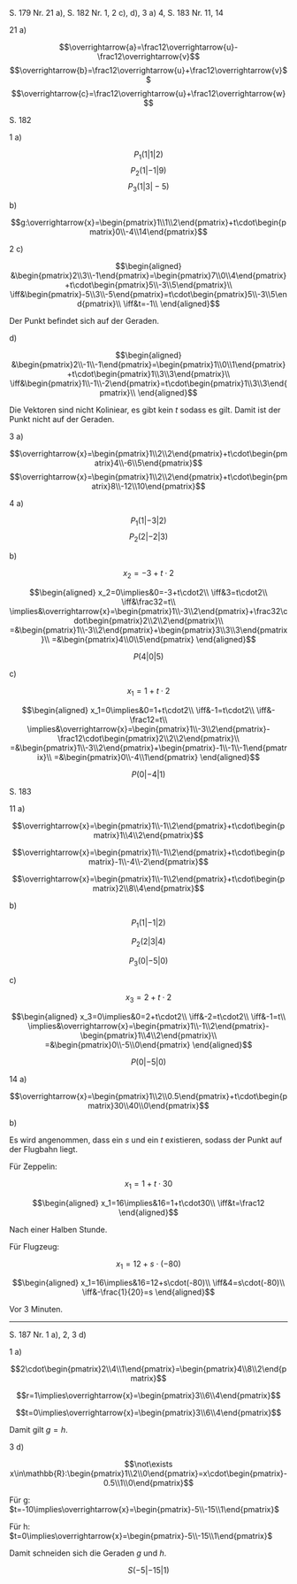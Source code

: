 S. 179 Nr. 21 a), S. 182 Nr. 1, 2 c), d), 3 a) 4, S. 183 Nr. 11, 14

21 a)

$$\overrightarrow{a}=\frac12\overrightarrow{u}-\frac12\overrightarrow{v}$$
$$\overrightarrow{b}=\frac12\overrightarrow{u}+\frac12\overrightarrow{v}$$
$$\overrightarrow{c}=\frac12\overrightarrow{u}+\frac12\overrightarrow{w}$$

S. 182

1 a)

$$P_1(1|1|2)$$
$$P_2(1|-1|9)$$
$$P_3(1|3|-5)$$

b)

$$g:\overrightarrow{x}=\begin{pmatrix}1\\1\\2\end{pmatrix}+t\cdot\begin{pmatrix}0\\-4\\14\end{pmatrix}$$

2 c)

$$\begin{aligned}
&\begin{pmatrix}2\\3\\-1\end{pmatrix}=\begin{pmatrix}7\\0\\4\end{pmatrix}+t\cdot\begin{pmatrix}5\\-3\\5\end{pmatrix}\\
\iff&\begin{pmatrix}-5\\3\\-5\end{pmatrix}=t\cdot\begin{pmatrix}5\\-3\\5\end{pmatrix}\\
\iff&t=-1\\
\end{aligned}$$

Der Punkt befindet sich auf der Geraden.

d)

$$\begin{aligned}
&\begin{pmatrix}2\\-1\\-1\end{pmatrix}=\begin{pmatrix}1\\0\\1\end{pmatrix}+t\cdot\begin{pmatrix}1\\3\\3\end{pmatrix}\\
\iff&\begin{pmatrix}1\\-1\\-2\end{pmatrix}=t\cdot\begin{pmatrix}1\\3\\3\end{pmatrix}\\
\end{aligned}$$

Die Vektoren sind nicht Koliniear, es gibt kein $t$ sodass es gilt. Damit ist der Punkt nicht auf der Geraden.

3 a)

$$\overrightarrow{x}=\begin{pmatrix}1\\2\\2\end{pmatrix}+t\cdot\begin{pmatrix}4\\-6\\5\end{pmatrix}$$
$$\overrightarrow{x}=\begin{pmatrix}1\\2\\2\end{pmatrix}+t\cdot\begin{pmatrix}8\\-12\\10\end{pmatrix}$$

4 a)

$$P_1(1|-3|2)$$
$$P_2(2|-2|3)$$

b)

$$x_2=-3+t\cdot2$$

$$\begin{aligned}
x_2=0\implies&0=-3+t\cdot2\\
\iff&3=t\cdot2\\
\iff&\frac32=t\\
\implies&\overrightarrow{x}=\begin{pmatrix}1\\-3\\2\end{pmatrix}+\frac32\cdot\begin{pmatrix}2\\2\\2\end{pmatrix}\\
=&\begin{pmatrix}1\\-3\\2\end{pmatrix}+\begin{pmatrix}3\\3\\3\end{pmatrix}\\
=&\begin{pmatrix}4\\0\\5\end{pmatrix}
\end{aligned}$$

$$P(4|0|5)$$

c)

$$x_1=1+t\cdot2$$

$$\begin{aligned}
x_1=0\implies&0=1+t\cdot2\\
\iff&-1=t\cdot2\\
\iff&-\frac12=t\\
\implies&\overrightarrow{x}=\begin{pmatrix}1\\-3\\2\end{pmatrix}-\frac12\cdot\begin{pmatrix}2\\2\\2\end{pmatrix}\\
=&\begin{pmatrix}1\\-3\\2\end{pmatrix}+\begin{pmatrix}-1\\-1\\-1\end{pmatrix}\\
=&\begin{pmatrix}0\\-4\\1\end{pmatrix}
\end{aligned}$$

$$P(0|-4|1)$$

S. 183

11 a)

$$\overrightarrow{x}=\begin{pmatrix}1\\-1\\2\end{pmatrix}+t\cdot\begin{pmatrix}1\\4\\2\end{pmatrix}$$

$$\overrightarrow{x}=\begin{pmatrix}1\\-1\\2\end{pmatrix}+t\cdot\begin{pmatrix}-1\\-4\\-2\end{pmatrix}$$

$$\overrightarrow{x}=\begin{pmatrix}1\\-1\\2\end{pmatrix}+t\cdot\begin{pmatrix}2\\8\\4\end{pmatrix}$$

b)

$$P_1(1|-1|2)$$

$$P_2(2|3|4)$$

$$P_3(0|-5|0)$$

c)

$$x_3=2+t\cdot2$$

$$\begin{aligned}
x_3=0\implies&0=2+t\cdot2\\
\iff&-2=t\cdot2\\
\iff&-1=t\\
\implies&\overrightarrow{x}=\begin{pmatrix}1\\-1\\2\end{pmatrix}-\begin{pmatrix}1\\4\\2\end{pmatrix}\\
=&\begin{pmatrix}0\\-5\\0\end{pmatrix}
\end{aligned}$$

$$P(0|-5|0)$$

14 a)

$$\overrightarrow{x}=\begin{pmatrix}1\\2\\0.5\end{pmatrix}+t\cdot\begin{pmatrix}30\\40\\0\end{pmatrix}$$

b)

Es wird angenommen, dass ein $s$ und ein $t$ existieren, sodass der Punkt auf der Flugbahn liegt.

Für Zeppelin:

$$x_1=1+t\cdot30$$

$$\begin{aligned}
x_1=16\implies&16=1+t\cdot30\\
\iff&t=\frac12
\end{aligned}$$

Nach einer Halben Stunde.

Für Flugzeug:

$$x_1=12+s\cdot(-80)$$

$$\begin{aligned}
x_1=16\implies&16=12+s\cdot(-80)\\
\iff&4=s\cdot(-80)\\
\iff&-\frac{1}{20}=s
\end{aligned}$$

Vor 3 Minuten.

---

S. 187 Nr. 1 a), 2, 3 d)

1 a)

$$2\cdot\begin{pmatrix}2\\4\\1\end{pmatrix}=\begin{pmatrix}4\\8\\2\end{pmatrix}$$

$$r=1\implies\overrightarrow{x}=\begin{pmatrix}3\\6\\4\end{pmatrix}$$

$$t=0\implies\overrightarrow{x}=\begin{pmatrix}3\\6\\4\end{pmatrix}$$

Damit gilt $g=h$.

3 d)

$$\not\exists x\in\mathbb{R}:\begin{pmatrix}1\\2\\0\end{pmatrix}=x\cdot\begin{pmatrix}-0.5\\1\\0\end{pmatrix}$$

Für g: $t=-10\implies\overrightarrow{x}=\begin{pmatrix}-5\\-15\\1\end{pmatrix}$

Für h: $t=0\implies\overrightarrow{x}=\begin{pmatrix}-5\\-15\\1\end{pmatrix}$

Damit schneiden sich die Geraden $g$ und $h$.

$$S(-5|-15|1)$$
